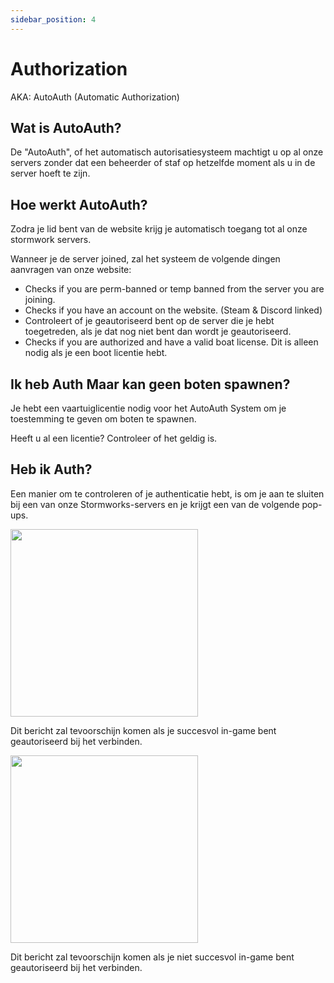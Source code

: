 ```yaml
---
sidebar_position: 4
---
```


# Authorization
AKA: AutoAuth (Automatic Authorization)

## Wat is AutoAuth?

De "AutoAuth", of het automatisch autorisatiesysteem machtigt u op al onze servers zonder dat een beheerder of staf op hetzelfde moment als u in de server hoeft te zijn.


## Hoe werkt AutoAuth?

Zodra je lid bent van de website krijg je automatisch toegang tot al onze stormwork servers.

Wanneer je de server joined, zal het systeem de volgende dingen aanvragen van onze website:

- Checks if you are perm-banned or temp banned from the server you are joining.
- Checks if you have an account on the website. (Steam & Discord linked)
- Controleert of je geautoriseerd bent op de server die je hebt toegetreden, als je dat nog niet bent dan wordt je geautoriseerd.
- Checks if you are authorized and have a valid boat license. Dit is alleen nodig als je een boot licentie hebt.

## Ik heb Auth Maar kan geen boten spawnen?

Je hebt een vaartuiglicentie nodig voor het AutoAuth System om je toestemming te geven om boten te spawnen.

Heeft u al een licentie? Controleer of het geldig is.

## Heb ik Auth?

Een manier om te controleren of je authenticatie hebt, is om je aan te sluiten bij een van onze Stormworks-servers en je krijgt een van de volgende pop-ups.

<!-- css for flex -->
  <div class="flex-vcenter">
    <div class="img-mg">
      <img src="/img/autoauth/tsauth1.png" width="300px"/>
    </div>
<p>

Dit bericht zal tevoorschijn komen als je succesvol in-game bent geautoriseerd bij het verbinden.

</p>
  </div>

<!-- css for flex -->
  <div class="flex-vcenter">
    <div class="img-mg">
      <img src="/img/autoauth/tsnoauth1.png" width="300px"/>
    </div>
<p>

Dit bericht zal tevoorschijn komen als je niet succesvol in-game bent geautoriseerd bij het verbinden.

</p>
  </div>
